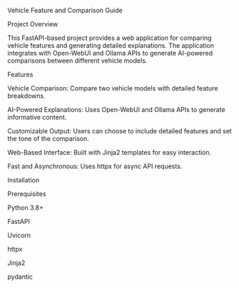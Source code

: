 Vehicle Feature and Comparison Guide

Project Overview

This FastAPI-based project provides a web application for comparing vehicle features and generating detailed explanations. The application integrates with Open-WebUI and Ollama APIs to generate AI-powered comparisons between different vehicle models.

Features

Vehicle Comparison: Compare two vehicle models with detailed feature breakdowns.

AI-Powered Explanations: Uses Open-WebUI and Ollama APIs to generate informative content.

Customizable Output: Users can choose to include detailed features and set the tone of the comparison.

Web-Based Interface: Built with Jinja2 templates for easy interaction.

Fast and Asynchronous: Uses httpx for async API requests.

Installation

Prerequisites

Python 3.8+

FastAPI

Uvicorn

httpx

Jinja2

pydantic
